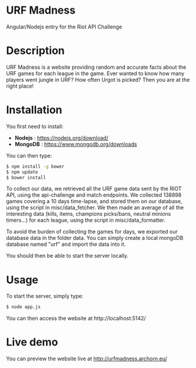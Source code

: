 # URF Madness
Angular/Nodejs entry for the Riot API Challenge

# Description
URF Madness is a website providing random and accurate facts about the URF games for each league in the game.
Ever wanted to know how many players went jungle in URF? How often Urgot is picked? Then you are at the right place!

# Installation
You first need to install:
* **Nodejs** : https://nodejs.org/download/
* **MongoDB** : https://www.mongodb.org/downloads

You can then type:
```sh
$ npm install -g bower
$ npm update
$ bower install
```

To collect our data, we retrieved all the URF game data sent by the RIOT API, using the api-challenge and match endpoints.
We collected 138898 games covering a 10 days time-lapse, and stored them on our database, using the script in misc/data_fetcher.
We then made an average of all the interesting data (kills, items, champions picks/bans, neutral minions timers...) for each league, using the script in misc/data_formatter.

To avoid the burden of collecting the games for days, we exported our database data in the folder data. You can simply create a local mongoDB database named "urf" and import the data into it.

You should then be able to start the server locally.

# Usage
To start the server, simply type:
```sh
$ node app.js
```
You can then access the website at http://localhost:5142/

# Live demo
You can preview the website live at http://urfmadness.archorn.eu/